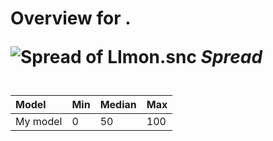 # Overview for <table>.<variable>


![Spread of LImon.snc](box_snc.jpg) *Spread*

| Model |  Min |  Median | Max |
| :---  |  --- | -----  |  ---  |
| My model | 0  |   50  |  100 |
